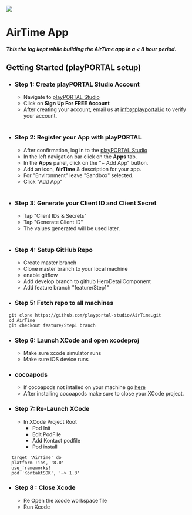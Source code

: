 ![](./readmeAssets/studio.png)
# <b> AirTime App</b></br>
##### This the log kept while building the AirTime app in a < 8 hour period.


## Getting Started (playPORTAL setup)

* ### <b>Step 1:</b> Create playPORTAL Studio Account

	* Navigate to [playPORTAL Studio](https://studio.playportal.io)
	* Click on <b>Sign Up For FREE Account</b>
	* After creating your account, email us at [info@playportal.io](mailto:info@playportal.io?subject=Developer%20Sandbox%20Access%20Request) to verify your account.
  </br>

* ### <b>Step 2:</b> Register your App with playPORTAL

	* After confirmation, log in to the [playPORTAL Studio](https://studio.playportal.io)
	* In the left navigation bar click on the <b>Apps</b> tab.
	* In the <b>Apps</b> panel, click on the "+ Add App" button.
	* Add an icon, <b>AirTime</b> & description for your app.
	* For "Environment" leave "Sandbox" selected.
	* Click "Add App"
  </br>

* ### <b>Step 3:</b> Generate your Client ID and Client Secret

	* Tap "Client IDs & Secrets"
	* Tap "Generate Client ID"
	* The values generated will be used later.
  </br>





* ### <b>Step 4:</b> Setup GitHub Repo
    * Create master branch
    * Clone master branch to your local machine
    * enable gitflow
    * Add develop branch to github HeroDetailComponent
    * Add feature branch "feature/Step1"

* ### <b>Step 5:</b> Fetch repo to all machines
```
 git clone https://github.com/playportal-studio/AirTime.git
 cd AirTime
 git checkout feature/Step1 branch
```
* ### <b>Step 6:</b> Launch XCode and open xcodeproj
    * Make sure xcode simulator runs
    * Make sure iOS device runs

* ### <b>cocoapods</b>
    * If cocoapods not intalled on your machine go [here](https://cocoapods.org/)
    * After installing cocoapods make sure to close your XCode project.

* ### <b>Step 7: Re-Launch XCode</b>

    * In XCode Project Root
        * Pod Init
        * Edit PodFile
        * Add Kontact podfile
        * Pod install
```
  target 'AirTime' do
  platform :ios, '8.0'
  use_frameworks!
  pod 'KontaktSDK', '~> 1.3'
```


* ### <b>Step 8 : Close Xcode</b>
    * Re Open the xcode workspace file
    * Run Xcode





